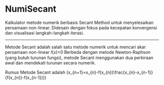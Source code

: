 # NumiSecant
Kalkulator metode numerik berbasis Secant Method untuk menyelesaikan persamaan non-linear. Didesain dengan fokus pada kecepatan konvergensi dan visualisasi langkah-langkah iterasi.

------------------------------------------------------------------------------------------------------------------------------------------------------------------------------------------------

Metode Secant adalah salah satu metode numerik untuk mencari akar persamaan non-linear 𝑓(𝑥)=0 Berbeda dengan metode Newton-Raphson (yang butuh turunan fungsi), metode Secant menggunakan dua perkiraan awal dan mendekati turunan secara numerik.

Rumus Metode Secant adalah \(x_{n+1}=x_{n}-f(x_{n})\frac{x_{n}-x_{n-1}}{f(x_{n})-f(x_{n-1})}\)
